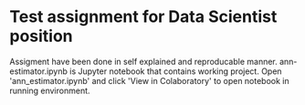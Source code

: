 # Test assignment for Data Scientist position

Assigment have been done in self explained and reproducable manner.
ann-estimator.ipynb is Jupyter notebook that contains working project.
Open 'ann_estimator.ipynb' and click 'View in Colaboratory' to open notebook in running environment.

